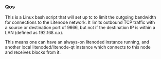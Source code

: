 ### Qos ###

This is a Linux bash script that will set up tc to limit the outgoing bandwidth for connections to the Litenode network. It limits outbound TCP traffic with a source or destination port of 9666, but not if the destination IP is within a LAN (defined as 192.168.x.x).

This means one can have an always-on litenoded instance running, and another local litenoded/litenode-qt instance which connects to this node and receives blocks from it.
